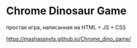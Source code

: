 # **Chrome Dinosaur Game**



простая игра, написанная на HTML + JS + CSS

https://mashassnvts.github.io/Chrome_dino_game/
